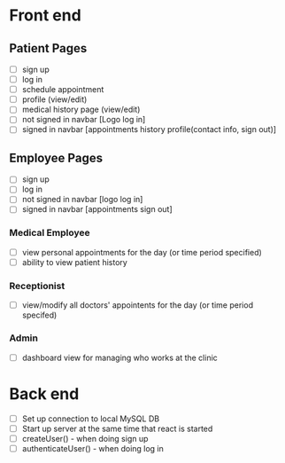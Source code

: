 # Front end
## Patient Pages

- [ ] sign up
- [ ] log in
- [ ] schedule appointment
- [ ] profile (view/edit)
- [ ] medical history page (view/edit)
- [ ] not signed in navbar [Logo    log in]
- [ ] signed in navbar [appointments    history    profile(contact info, sign out)]

## Employee Pages

- [ ] sign up
- [ ] log in
- [ ] not signed in navbar [logo    log in]
- [ ] signed in navbar [appointments    sign out]

### Medical Employee

- [ ] view personal appointments for the day (or time period specified)
- [ ] ability to view patient history

### Receptionist

- [ ] view/modify all doctors' appointents for the day (or time period specifed) 

### Admin

- [ ] dashboard view for managing who works at the clinic

# Back end

- [ ] Set up connection to local MySQL DB
- [ ] Start up server at the same time that react is started
- [ ] createUser() - when doing sign up
- [ ] authenticateUser() - when doing log in
